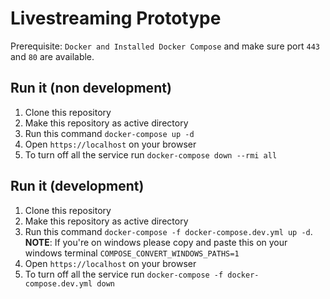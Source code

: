 # Livestreaming Prototype

Prerequisite: `Docker and Installed Docker Compose` and make sure port `443` and `80` are available.  

## Run it (non development)
1. Clone this repository
2. Make this repository as active directory
3. Run this command `docker-compose up -d`
4. Open `https://localhost` on your browser
5. To turn off all the service run `docker-compose down --rmi all`

## Run it (development)
1. Clone this repository
2. Make this repository as active directory
3. Run this command `docker-compose -f docker-compose.dev.yml up -d`. **NOTE**: If you're on windows please copy and paste this on your windows terminal `COMPOSE_CONVERT_WINDOWS_PATHS=1`
4. Open `https://localhost` on your browser
5. To turn off all the service run `docker-compose -f docker-compose.dev.yml down`
